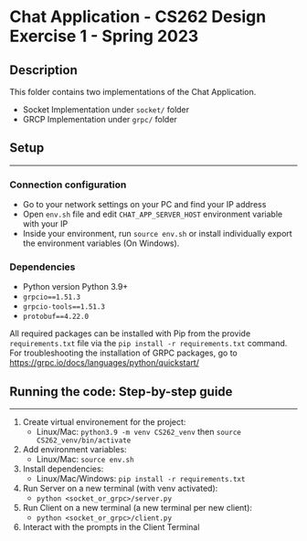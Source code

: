 # Chat Application - CS262 Design Exercise 1 - Spring 2023

## Description
This folder contains two implementations of the Chat Application. 
- Socket Implementation under `socket/` folder
- GRCP Implementation under `grpc/` folder


## Setup
-----------

### Connection configuration
- Go to your network settings on your PC and find your IP address
- Open `env.sh` file and edit `CHAT_APP_SERVER_HOST` environment variable with your IP
- Inside your environment, run `source env.sh` or install individually export the environment variables (On Windows).

### Dependencies
- Python version Python 3.9+
- `grpcio==1.51.3`
- `grpcio-tools==1.51.3`
- `protobuf==4.22.0`

All required packages can be installed with Pip from the provide `requirements.txt` file via the `pip install -r requirements.txt` command.
For troubleshooting the installation of GRPC packages, go to https://grpc.io/docs/languages/python/quickstart/

## Running the code: Step-by-step guide
---------------------------------------
1. Create virtual environement for the project:
    - Linux/Mac: `python3.9 -m venv CS262_venv` then `source CS262_venv/bin/activate`
2. Add environment variables:
    - Linux/Mac: `source env.sh`
3. Install dependencies:
    - Linux/Mac/Windows: `pip install -r requirements.txt`
4. Run Server on a new terminal (with venv activated):
    - `python <socket_or_grpc>/server.py`
5. Run Client on a new terminal (a new terminal per new client):
    - `python <socket_or_grpc>/client.py`
6. Interact with the prompts in the Client Terminal




